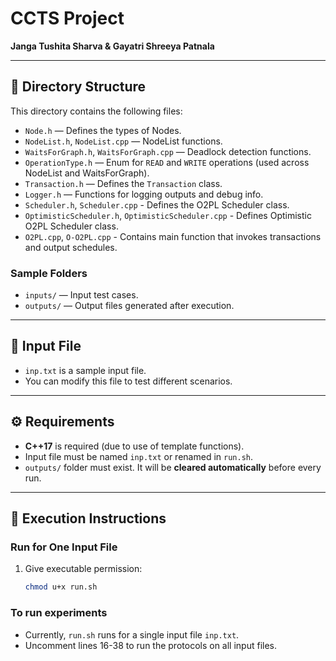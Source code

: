 # CCTS Project  
**Janga Tushita Sharva & Gayatri Shreeya Patnala**

---

## 📁 Directory Structure

This directory contains the following files:

- `Node.h` — Defines the types of Nodes.
- `NodeList.h`, `NodeList.cpp` — NodeList functions.
- `WaitsForGraph.h`, `WaitsForGraph.cpp` — Deadlock detection functions.
- `OperationType.h` — Enum for `READ` and `WRITE` operations (used across NodeList and WaitsForGraph).
- `Transaction.h` — Defines the `Transaction` class.
- `Logger.h` — Functions for logging outputs and debug info.
- `Scheduler.h`, `Scheduler.cpp` - Defines the O2PL Scheduler class.
- `OptimisticScheduler.h`, `OptimisticScheduler.cpp` - Defines Optimistic O2PL Scheduler class.
- `O2PL.cpp`, `O-O2PL.cpp` - Contains main function that invokes transactions and output schedules.

### Sample Folders

- `inputs/` — Input test cases.
- `outputs/` — Output files generated after execution.

---

## 📄 Input File

- `inp.txt` is a sample input file.
- You can modify this file to test different scenarios.

---

## ⚙️ Requirements

- **C++17** is required (due to use of template functions).
- Input file must be named `inp.txt` or renamed in `run.sh`.
- `outputs/` folder must exist. It will be **cleared automatically** before every run.

---

## 🏃 Execution Instructions

### Run for One Input File

1. Give executable permission:
   ```bash
   chmod u+x run.sh

### To run experiments
 - Currently, `run.sh` runs for a single input file `inp.txt`. 
 - Uncomment lines 16-38 to run the protocols on all input files. 
